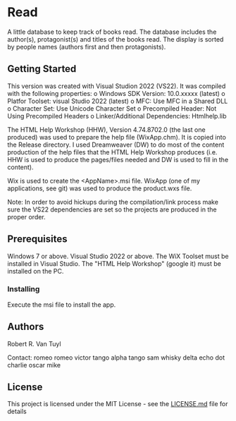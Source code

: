 # Read

A little database to keep track of books read.  The database includes the author(s), protagonist(s) and
titles of the books read.  The display is sorted by people names (authors first and then protagonists).

## Getting Started

This version was created with Visual Studion 2022 (VS22).  It was compiled with the following properties:
  o Windows SDK Version: 10.0.xxxxx (latest)
  o Platfor Toolset: visual Studio 2022 (latest)
  o MFC: Use MFC in a Shared DLL
  o Character Set:  Use Unicode Character Set
  o Precompiled Header:  Not Using Precompiled Headers
  o Linker/Additional Dependencies:  Htmlhelp.lib

The HTML Help Workshop (HHW), Version 4.74.8702.0 (the last one produced) was used to prepare the help
file (WixApp.chm).  It is
copied into the Release directory.  I used Dreamweaver (DW) to do most of the content production of the
help files that the HTML Help Workshop produces (i.e. HHW is used to produce the pages/files needed
and DW is used to fill in the content).

Wix is used to create the &lt;AppName&gt;.msi file.  WixApp (one of my applications, see git) was used
to produce the product.wxs file.

Note:  In order to avoid hickups during the compilation/link process make sure the VS22 dependencies are
set so the projects are produced in the proper order.

## Prerequisites

Windows 7 or above.  Visual Studio 2022 or above.  The WiX Toolset must be installed in Visual Studio.
The "HTML Help Workshop" (google it) must be installed on the PC.

### Installing

Execute the msi file to install the app.

## Authors

Robert R. Van Tuyl

Contact:  romeo romeo victor tango alpha tango sam whisky delta echo dot charlie oscar mike

## License

This project is licensed under the MIT License - see the [LICENSE.md](LICENSE.md) file for details

